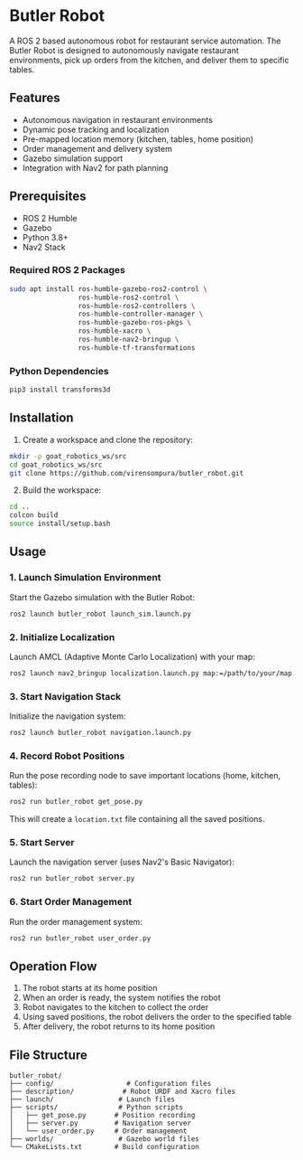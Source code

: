 # Butler Robot

A ROS 2 based autonomous robot for restaurant service automation. The Butler Robot is designed to autonomously navigate restaurant environments, pick up orders from the kitchen, and deliver them to specific tables.

## Features

- Autonomous navigation in restaurant environments
- Dynamic pose tracking and localization
- Pre-mapped location memory (kitchen, tables, home position)
- Order management and delivery system
- Gazebo simulation support
- Integration with Nav2 for path planning

## Prerequisites

- ROS 2 Humble
- Gazebo
- Python 3.8+
- Nav2 Stack

### Required ROS 2 Packages

```bash
sudo apt install ros-humble-gazebo-ros2-control \
                 ros-humble-ros2-control \
                 ros-humble-ros2-controllers \
                 ros-humble-controller-manager \
                 ros-humble-gazebo-ros-pkgs \
                 ros-humble-xacro \
                 ros-humble-nav2-bringup \
                 ros-humble-tf-transformations
```

### Python Dependencies

```bash
pip3 install transforms3d
```

## Installation

1. Create a workspace and clone the repository:
```bash
mkdir -p goat_robotics_ws/src
cd goat_robotics_ws/src
git clone https://github.com/virensompura/butler_robot.git
```

2. Build the workspace:
```bash
cd ..
colcon build
source install/setup.bash
```

## Usage

### 1. Launch Simulation Environment

Start the Gazebo simulation with the Butler Robot:
```bash
ros2 launch butler_robot launch_sim.launch.py
```

### 2. Initialize Localization

Launch AMCL (Adaptive Monte Carlo Localization) with your map:
```bash
ros2 launch nav2_bringup localization.launch.py map:=/path/to/your/map.yaml
```

### 3. Start Navigation Stack

Initialize the navigation system:
```bash
ros2 launch butler_robot navigation.launch.py
```

### 4. Record Robot Positions

Run the pose recording node to save important locations (home, kitchen, tables):
```bash
ros2 run butler_robot get_pose.py
```
This will create a `location.txt` file containing all the saved positions.

### 5. Start Server

Launch the navigation server (uses Nav2's Basic Navigator):
```bash
ros2 run butler_robot server.py
```

### 6. Start Order Management

Run the order management system:
```bash
ros2 run butler_robot user_order.py
```

## Operation Flow

1. The robot starts at its home position
2. When an order is ready, the system notifies the robot
3. Robot navigates to the kitchen to collect the order
4. Using saved positions, the robot delivers the order to the specified table
5. After delivery, the robot returns to its home position

## File Structure

```
butler_robot/
├── config/                  # Configuration files
├── description/            # Robot URDF and Xacro files
├── launch/                # Launch files
├── scripts/               # Python scripts
│   ├── get_pose.py       # Position recording
│   ├── server.py         # Navigation server
│   └── user_order.py     # Order management
├── worlds/                # Gazebo world files
└── CMakeLists.txt        # Build configuration
```

